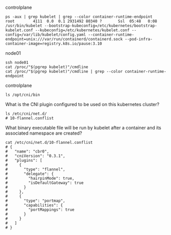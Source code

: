 
controlplane

```shell
ps -aux | grep kubelet | grep --color container-runtime-endpoint
root        4111  0.0  0.1 2931492 80340 ?       Ssl  05:48   0:08 /usr/bin/kubelet --bootstrap-kubeconfig=/etc/kubernetes/bootstrap-kubelet.conf --kubeconfig=/etc/kubernetes/kubelet.conf --config=/var/lib/kubelet/config.yaml --container-runtime-endpoint=unix:///var/run/containerd/containerd.sock --pod-infra-container-image=registry.k8s.io/pause:3.10
```

node01

```shell
ssh node01
cat /proc/"$(pgrep kubelet)"/cmdline
cat /proc/"$(pgrep kubelet)"/cmdline | grep --color container-runtime-endpoint
```

controlplane

```shell
ls /opt/cni/bin
```

What is the CNI plugin configured to be used on this kubernetes cluster?

```shell
ls /etc/cni/net.d/
# 10-flannel.conflist
```

What binary executable file will be run by kubelet after a container and its associated namespace are created?

```shell
cat /etc/cni/net.d/10-flannel.conflist
# {
#   "name": "cbr0",
#   "cniVersion": "0.3.1",
#   "plugins": [
#     {
#       "type": "flannel",
#       "delegate": {
#         "hairpinMode": true,
#         "isDefaultGateway": true
#       }
#     },
#     {
#       "type": "portmap",
#       "capabilities": {
#         "portMappings": true
#       }
#     }
#   ]
# }
```